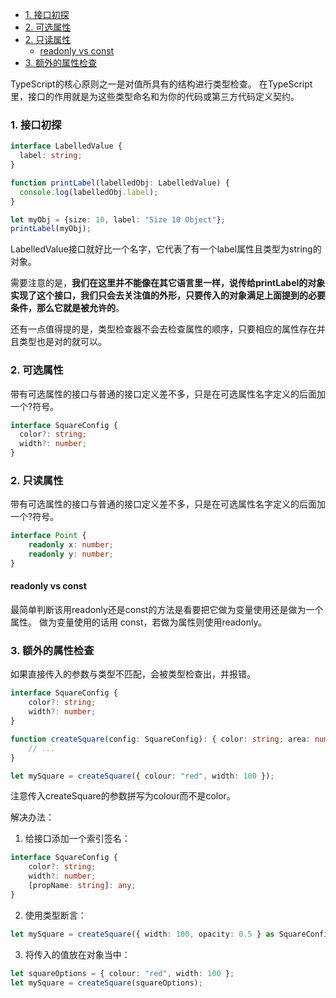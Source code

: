 
<!-- @import "[TOC]" {cmd="toc" depthFrom=1 depthTo=6 orderedList=false} -->

<!-- code_chunk_output -->

* [1. 接口初探](#1-接口初探)
* [2. 可选属性](#2-可选属性)
* [2. 只读属性](#2-只读属性)
	* [readonly vs const](#readonly-vs-const)
* [3. 额外的属性检查](#3-额外的属性检查)

<!-- /code_chunk_output -->
TypeScript的核心原则之一是对值所具有的结构进行类型检查。
在TypeScript里，接口的作用就是为这些类型命名和为你的代码或第三方代码定义契约。
### 1. 接口初探
```typescript
interface LabelledValue {
  label: string;
}

function printLabel(labelledObj: LabelledValue) {
  console.log(labelledObj.label);
}

let myObj = {size: 10, label: "Size 10 Object"};
printLabel(myObj);
```
LabelledValue接口就好比一个名字，它代表了有一个label属性且类型为string的对象。

需要注意的是，**我们在这里并不能像在其它语言里一样，说传给printLabel的对象实现了这个接口，我们只会去关注值的外形，只要传入的对象满足上面提到的必要条件，那么它就是被允许的**。

还有一点值得提的是，类型检查器不会去检查属性的顺序，只要相应的属性存在并且类型也是对的就可以。

### 2. 可选属性
带有可选属性的接口与普通的接口定义差不多，只是在可选属性名字定义的后面加一个?符号。
```typescript
interface SquareConfig {
  color?: string;
  width?: number;
}
```
### 2. 只读属性
带有可选属性的接口与普通的接口定义差不多，只是在可选属性名字定义的后面加一个?符号。
```typescript
interface Point {
    readonly x: number;
    readonly y: number;
}
```
#### readonly vs const
最简单判断该用readonly还是const的方法是看要把它做为变量使用还是做为一个属性。 做为变量使用的话用 const，若做为属性则使用readonly。
### 3. 额外的属性检查
如果直接传入的参数与类型不匹配，会被类型检查出，并报错。
```typescript
interface SquareConfig {
    color?: string;
    width?: number;
}

function createSquare(config: SquareConfig): { color: string; area: number } {
    // ...
}

let mySquare = createSquare({ colour: "red", width: 100 });
```
注意传入createSquare的参数拼写为colour而不是color。

解决办法：
1. 给接口添加一个索引签名：
```typescript
interface SquareConfig {
    color?: string;
    width?: number;
    [propName: string]: any;
}
```
2. 使用类型断言：
```typescript
let mySquare = createSquare({ width: 100, opacity: 0.5 } as SquareConfig);
```
3. 将传入的值放在对象当中：
```typescript
let squareOptions = { colour: "red", width: 100 };
let mySquare = createSquare(squareOptions);
```
